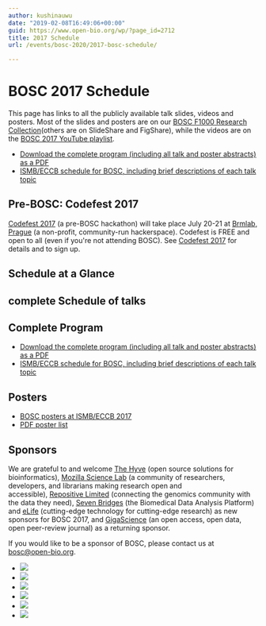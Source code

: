 ```yaml
---
author: kushinauwu
date: "2019-02-08T16:49:06+00:00"
guid: https://www.open-bio.org/wp/?page_id=2712
title: 2017 Schedule
url: /events/bosc-2020/2017-bosc-schedule/

---
```

# BOSC 2017 Schedule

This page has links to all the publicly available talk slides, videos and posters. Most of the slides and posters are on our [BOSC F1000 Research Collection](http://f1000research.com/collections/BOSC)(others are on SlideShare and FigShare), while the videos are on the [BOSC 2017 YouTube playlist](https://www.youtube.com/watch?v=tV6hAWreTSY&list=PLir-OOQiOhXZX_2zmUJz0fx8RLALi3tkK).

- [Download the complete program (including all talk and poster abstracts) as a PDF](/w/images/4/42/BOSC2017-complete-program-compressed.pdf)
- [ISMB/ECCB schedule for BOSC, including brief descriptions of each talk topic](https://www.iscb.org/cms_addon/conferences/ismbeccb2017/bosc.php)

## Pre-BOSC: Codefest 2017

[Codefest 2017](/wiki/Codefest_2017) (a pre-BOSC hackathon) will take place July 20-21 at [Brmlab, Prague](https://brmlab.cz/) (a non-profit, community-run hackerspace). Codefest is FREE and open to all (even if you're not attending BOSC). See [Codefest 2017](/wiki/Codefest_2017) for details and to sign up.

## Schedule at a Glance

## complete Schedule of talks

## Complete Program

- [Download the complete program (including all talk and poster abstracts) as a PDF](/w/images/4/42/BOSC2017-complete-program-compressed.pdf)
- [ISMB/ECCB schedule for BOSC, including brief descriptions of each talk topic](https://www.iscb.org/cms_addon/conferences/ismbeccb2017/bosc.php)

## Posters

- [BOSC posters at ISMB/ECCB 2017](https://www.iscb.org/cms_addon/conferences/ismbeccb2017/posterlist.php?cat=B)
- [PDF poster list](/w/images/8/82/BOSC2017-PosterOverview.pdf)

## Sponsors

We are grateful to and welcome [The Hyve](http://thehyve.nl/) (open source solutions for bioinformatics), [Mozilla Science Lab](https://science.mozilla.org/) (a community of researchers, developers, and librarians making research open and accessible), [Repositive Limited](https://repositive.io/) (connecting the genomics community with the data they need), [Seven Bridges](https://www.sevenbridges.com/) (the Biomedical Data Analysis Platform) and [eLife](https://elifesciences.org/labs) (cutting-edge technology for cutting-edge research) as new sponsors for BOSC 2017, and [GigaScience](http://gigasciencejournal.com/) (an open access, open data, open peer-review journal) as a returning sponsor.

If you would like to be a sponsor of BOSC, please contact us at bosc@open-bio.org.

- ![](/wp-content/uploads/2019/02/200px-Thehyve-logo-small-1.png)
- ![](/wp-content/uploads/2019/02/220px-MSLLogo_small-1.png)
- ![](/wp-content/uploads/2019/02/220px-Repositive_logo_long-1.png)
- ![](/wp-content/uploads/2019/02/200px-Gigascience-07-1.png)
- ![](/wp-content/uploads/2019/02/220px-SB_logo_navy-1.png)
- ![](/wp-content/uploads/2019/02/200px-ELife-1.png)
